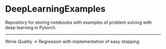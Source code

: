 # DeepLearningExamples

Repository for storing notebooks with examples of problem solving with deep learning in Pytorch.

---- 

Winie Quality -> Regression with implementation of easy stopping
